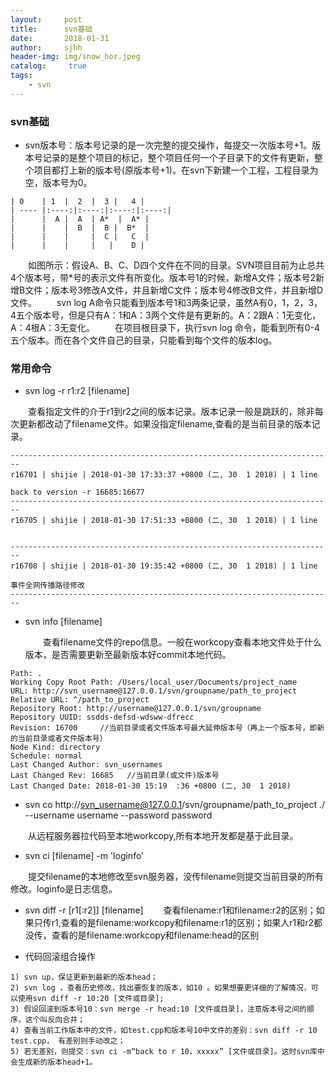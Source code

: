 ```yaml
---
layout:     post
title:      svn基础
date:       2018-01-31
author:     sjhh
header-img: img/snow_hor.jpeg
catalog: 	 true
tags:
    - svn
---
```


### svn基础

   - svn版本号：版本号记录的是一次完整的提交操作，每提交一次版本号+1。版本号记录的是整个项目的标记，整个项目任何一个子目录下的文件有更新，整个项目都打上新的版本号(原版本号+1)。在svn下新建一个工程，工程目录为空，版本号为0。
   
   
    | 0    | 1  |  2  |  3 |   4 |
    | ---- |:----:|:----:|:----:|:----:|
    |      |  A |  A  | A*  |  A* |  
    |      |    |  B  |  B |  B*  |  
    |      |    |     |  C |   C  |   
    |      |    |     |   |    D |
    
    
&emsp;&emsp;如图所示：假设A、B、C、D四个文件在不同的目录。SVN项目目前为止总共4个版本号，带*号的表示文件有所变化。版本号1的时候，新增A文件；版本号2新增B文件；版本号3修改A文件，并且新增C文件；版本号4修改B文件，并且新增D文件。
&emsp;&emsp;svn log  A命令只能看到版本号1和3两条记录，虽然A有0，1，2，3，4五个版本号，但是只有A：1和A：3两个文件是有更新的。A：2跟A：1无变化，A：4根A：3无变化。
&emsp;&emsp;在项目根目录下，执行svn log 命令，能看到所有0-4五个版本。而在各个文件自己的目录，只能看到每个文件的版本log。

### 常用命令
   
-  svn log -r r1:r2 [filename]
 
 &emsp;&emsp;查看指定文件的介于r1到r2之间的版本记录。版本记录一般是跳跃的，除非每次更新都改动了filename文件。如果没指定filename,查看的是当前目录的版本记录。

        
```
------------------------------------------------------------------------
r16701 | shijie | 2018-01-30 17:33:37 +0800 (二, 30  1 2018) | 1 line

back to version -r 16685:16677 
------------------------------------------------------------------------
r16705 | shijie | 2018-01-30 17:51:33 +0800 (二, 30  1 2018) | 1 line


------------------------------------------------------------------------
r16708 | shijie | 2018-01-30 19:35:42 +0800 (二, 30  1 2018) | 1 line

事件全网传播路径修改
------------------------------------------------------------------------

```

-  svn info [filename]
    
    &emsp;&emsp;查看filename文件的repo信息。一般在workcopy查看本地文件处于什么版本，是否需要更新至最新版本好commit本地代码。  
        
```
Path: .
Working Copy Root Path: /Users/local_user/Documents/project_name
URL: http://svn_username@127.0.0.1/svn/groupname/path_to_project
Relative URL: ^/path_to_project
Repository Root: http://username@127.0.0.1/svn/groupname
Repository UUID: ssdds-defsd-wdsww-dfrecc
Revision: 16700     //当前目录或者文件版本号最大延伸版本号（再上一个版本号，即新的当前目录或者文件版本号）
Node Kind: directory
Schedule: normal
Last Changed Author: svn_usernames
Last Changed Rev: 16685   //当前目录(或文件)版本号
Last Changed Date: 2018-01-30 15:19  :36 +0800 (二, 30  1 2018)

```
    
- svn co http://svn_username@127.0.0.1/svn/groupname/path_to_project ./ --username username --password password

&emsp;&emsp;从远程服务器拉代码至本地workcopy,所有本地开发都是基于此目录。

- svn ci [filename]  -m 'loginfo'

&emsp;&emsp;提交filename的本地修改至svn服务器，没传filename则提交当前目录的所有修改。loginfo是日志信息。

- svn diff -r [r1[:r2]] [filename]
&emsp;&emsp;查看filename:r1和filename:r2的区别；如果只传r1,查看的是filename:workcopy和filename:r1的区别；如果人r1和r2都没传，查看的是filename:workcopy和filename:head的区别

- 代码回滚组合操作

 ```
1) svn up，保证更新到最新的版本head；
2) svn log ，查看历史修改，找出要恢复的版本，如10 。如果想要更详细的了解情况，可以使用svn diff -r 10:20 [文件或目录];
3) 假设回滚到版本号10：svn merge -r head:10 [文件或目录]，注意版本号之间的顺序，这个叫反向合并；
4) 查看当前工作版本中的文件，如test.cpp和版本号10中文件的差别：svn diff -r 10 test.cpp， 有差别则手动改之；
5) 若无差别，则提交：svn ci -m“back to r 10，xxxxx” [文件或目录]。这时svn库中会生成新的版本head+1。
 ```





